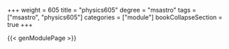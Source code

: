 +++
weight = 605
title = "physics605"
degree = "msastro"
tags = ["msastro", "physics605"]
categories = ["module"]
bookCollapseSection = true
+++

{{< genModulePage >}}
